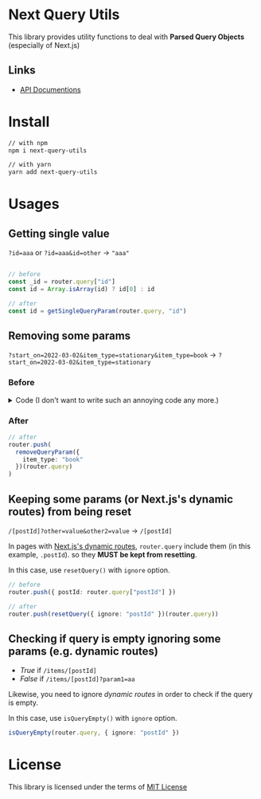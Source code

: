 # Next Query Utils

This library provides utility functions to deal with **Parsed Query Objects** (especially of Next.js)

## Links

- [API Documentions](https://honey32.github.io/next-query-utils/)

# Install

```sh
// with npm
npm i next-query-utils

// with yarn
yarn add next-query-utils
```

# Usages

## Getting single value

`?id=aaa` or `?id=aaa&id=other` -> `"aaa"`

```ts

// before
const _id = router.query["id"]
const id = Array.isArray(id) ? id[0] : id

// after
const id = getSingleQueryParam(router.query, "id")
```




## Removing some params

`?start_on=2022-03-02&item_type=stationary&item_type=book`
-> `?start_on=2022-03-02&item_type=stationary`

### Before

<details><summary>Code (I don't want to write such an annoying code any more.) </summary><div>

```ts
// before
const removeQuery = (
  query: ParsedUrlQuery, 
  key: string,
  pred: string
) => {
  const value = query[key]

  // if empty, leave query as it is.
  if (!value) return query;
  if (Array.isArray(value)) {
    if(value.length === 0) return query;

    // if non-empty array of string
    return { ...acc, [key]: value.filter(s => s !== pred) };
  }

  // if single string (not empty)
  return { ...acc, [key]: (s !== value) ? value : [] };
}
```

</div>
</details>

### After

```ts
// after
router.push(
  removeQueryParam({ 
    item_type: "book"
  })(router.query)
)
```

## Keeping some params (or Next.js's dynamic routes) from being reset

`/[postId]?other=value&other2=value`
-> `/[postId]`

In pages with [Next.js's dynamic routes](https://nextjs.org/docs/routing/dynamic-routes), `router.query` include them (in this example, `.postId`). so they **MUST be kept from resetting**.

In this case, use `resetQuery()` with `ignore` option. 

```ts
// before
router.push({ postId: router.query["postId"] })

// after
router.push(resetQuery({ ignore: "postId" })(router.query))
```

## Checking if query is empty ignoring some params (e.g. dynamic routes)

- *True* if `/items/[postId]`
- *False* if `/items/[postId]?param1=aa`

Likewise, you need to ignore *dynamic routes* in order to check if the query is empty.

In this case, use `isQueryEmpty()` with `ignore` option. 

```ts
isQueryEmpty(router.query, { ignore: "postId" })
```

# License

This library is licensed under the terms of [MIT License](/license)